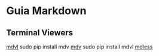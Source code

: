 # Guia Markdown

## Terminal Viewers
[mdvl](https://github.com/axiros/mdvl)
	sudo pip install mdv
[mdv](https://github.com/axiros/terminal_markdown_viewer)
	sudo pip install mdvl
[mdless](https://github.com/ttscoff/mdless)
